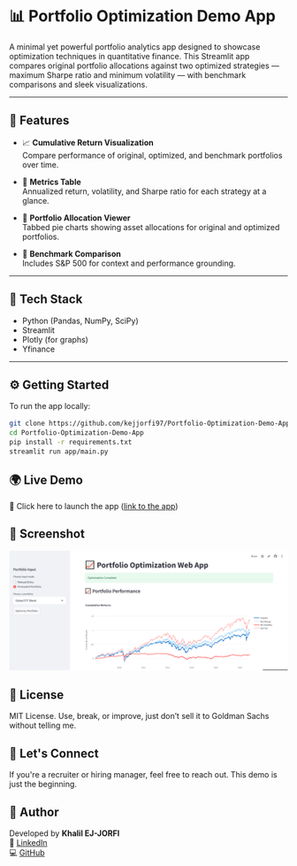 # 📊 Portfolio Optimization Demo App

A minimal yet powerful portfolio analytics app designed to showcase optimization techniques in quantitative finance. This Streamlit app compares original portfolio allocations against two optimized strategies — maximum Sharpe ratio and minimum volatility — with benchmark comparisons and sleek visualizations.

---

## 🚀 Features

- 📈 **Cumulative Return Visualization**  
  Compare performance of original, optimized, and benchmark portfolios over time.

- 🧮 **Metrics Table**  
  Annualized return, volatility, and Sharpe ratio for each strategy at a glance.

- 🧩 **Portfolio Allocation Viewer**  
  Tabbed pie charts showing asset allocations for original and optimized portfolios.

- 🏦 **Benchmark Comparison**  
  Includes S&P 500 for context and performance grounding.

---

## 🧠 Tech Stack

- Python (Pandas, NumPy, SciPy)
- Streamlit
- Plotly (for graphs)
- Yfinance
---

## ⚙️ Getting Started

To run the app locally:

```bash
git clone https://github.com/kejjorfi97/Portfolio-Optimization-Demo-App.git
cd Portfolio-Optimization-Demo-App
pip install -r requirements.txt
streamlit run app/main.py
```

## 🌍 Live Demo
🔗 Click here to launch the app ([link to the app](https://portfolio-optimization-demo-app.streamlit.app/))

## 📸 Screenshot
![App Preview](screenshot.png)

## 📄 License
MIT License. Use, break, or improve, just don’t sell it to Goldman Sachs without telling me.

## 🤝 Let's Connect
If you're a recruiter or hiring manager, feel free to reach out.
This demo is just the beginning.

## 👤 Author

Developed by **Khalil EJ-JORFI**  
🔗 [LinkedIn](https://www.linkedin.com/in/khalil-ej-jorfi-262291146/)  
💻 [GitHub](https://github.com/kejjorfi97)